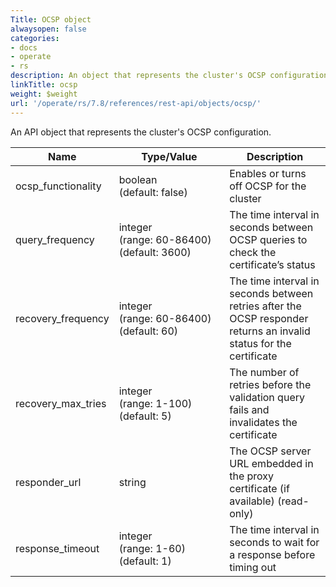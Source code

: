 ```yaml
---
Title: OCSP object
alwaysopen: false
categories:
- docs
- operate
- rs
description: An object that represents the cluster's OCSP configuration
linkTitle: ocsp
weight: $weight
url: '/operate/rs/7.8/references/rest-api/objects/ocsp/'
---
```


An API object that represents the cluster's OCSP configuration.

| Name | Type/Value | Description |
|------|------------|-------------|
| ocsp_functionality | boolean (default:&nbsp;false) | Enables or turns off OCSP for the cluster |
| query_frequency | integer <nobr>(range: 60-86400)</nobr> (default:&nbsp;3600) | The time interval in seconds between OCSP queries to check the certificate’s status |
| recovery_frequency | integer <nobr>(range: 60-86400)</nobr> (default:&nbsp;60) | The time interval in seconds between retries after the OCSP responder returns an invalid status for the certificate |
| recovery_max_tries | integer <nobr>(range: 1-100)</nobr> (default:&nbsp;5) | The number of retries before the validation query fails and invalidates the certificate |
| responder_url | string | The OCSP server URL embedded in the proxy certificate (if available) (read-only) |
| response_timeout | integer <nobr>(range: 1-60)</nobr> (default:&nbsp;1) | The time interval in seconds to wait for a response before timing out |
